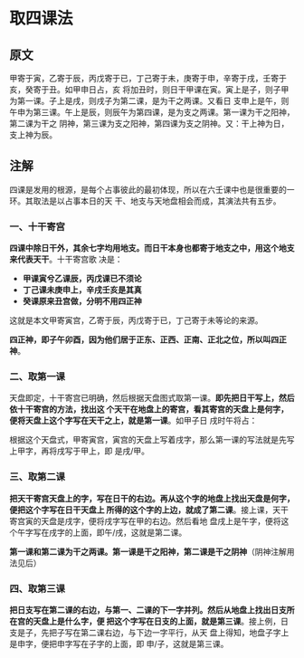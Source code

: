 取四课法
===================================================================================
## 原文
甲寄于寅，乙寄于辰，丙戊寄于已，丁己寄于未，庚寄于申，辛寄于戌，壬寄于亥，癸寄于丑。如甲申日占，亥
将加丑时，则日干甲课在寅。寅上是子，则子甲为第一课。子上是戌，则戌子为第二课，是为干之两课。又看日
支申上是午，则午申为第三课。午上是辰，则辰午为第四课，是为支之两课。第一课为干之阳神，第二课为干之
阴神，第三课为支之阳神，第四课为支之阴神。又：干上神为日，支上神为辰。

## 注解
四课是发用的根源，是每个占事彼此的最初体现，所以在六壬课中也是很重要的一环。其取法是以占事本日的天
干、地支与天地盘相会而成，其演法共有五步。

### 一、十干寄宫
**四课中除日干外，其余七字均用地支。而日干本身也都寄于地支之中，用这个地支来代表天干**。十干寄宫歌
决是：
+ **甲课寅兮乙课辰，丙戊课已不须论**
+ **丁己课未庚申上，辛戌壬亥是其真**
+ **癸课原来丑宫做，分明不用四正神**

这就是本文甲寄寅宫，乙寄于辰，丙戊寄于已，丁己寄于未等论的来源。

**四正神，即子午卯酉，因为他们居于正东、正西、正南、正北之位，所以叫四正神**。

### 二、取第一课
天盘即定，十干寄宫已明确，然后根据天盘图式取第一课。**即先把日干写上，然后依十干寄宫的方法，找出这
个天干在地盘上的寄宫，看其寄宫的天盘上是何字，便将天盘上这个字写在天干之上，就是第一课**。如甲子日
戌时午将占：

根据这个天盘式，甲寄寅宫，寅宫的天盘上写着戌字，那么第一课的写法就是先写上甲字，再将戌写于甲上，即
是戌/甲。

### 三、取第二课
**把天干寄宫天盘上的字，写在日干的右边。再从这个字的地盘上找出天盘是何字，便把这个字写在日干天盘上
所得的这个字的上边，就成了第二课**。接上课，天干寄宫寅的天盘是戌字，便将戌字写在甲的右边。然后看地
盘戌上是午字，便将这个午字写在戌字的上面，即午/戌，这就是第二课。

**第一课和第二课为干之两课。第一课是干之阳神，第二课是干之阴神**（阴神注解用法见后）

### 四、取第三课
**把日支写在第二课的右边，与第一、二课的下一字并列。然后从地盘上找出日支所在宫的天盘上是什么字，便
把这个字写在日支的上面，就是第三课**。接上例，日支是子，先把子写在第二课右边，与下边一字平行，从天
盘上得知，地盘子字上是申字，便把申字写在子字的上面，即 申/子，这就是第三课。


